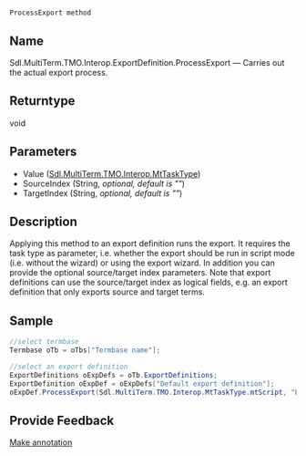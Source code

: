 

# 
    ProcessExport method



## Name

Sdl.MultiTerm.TMO.Interop.ExportDefinition.ProcessExport —          Carries out the actual export process.



## Returntype

void



## Parameters

* Value ([Sdl.MultiTerm.TMO.Interop.MtTaskType](Sdl.MultiTerm.TMO.Interop.MtTaskType.html))
* SourceIndex (String, *optional, default is ""*)
* TargetIndex (String, *optional, default is ""*)




## Description



Applying this method to an export definition runs the export. It requires the task type as parameter, i.e. whether the export should be run in script mode (i.e. without the wizard) or using the export wizard. In addition you can provide the optional source/target index parameters. Note that export definitions can use the source/target index as logical fields, e.g. an export definition that only exports source and target terms.



## Sample


```cs
//select termbase
Termbase oTb = oTbs["Termbase name"];

//select an export definition
ExportDefinitions oExpDefs = oTb.ExportDefinitions;
ExportDefinition oExpDef = oExpDefs["Default export definition"];
oExpDef.ProcessExport(Sdl.MultiTerm.TMO.Interop.MtTaskType.mtScript, "English", "German");
```



## Provide Feedback

[Make annotation](mailto:sdk-feedback@sdl.com&amp;subject=Reference%20for%20Sdl.MultiTerm.TMO.Interop.ExportDefinition.ProcessExport)

